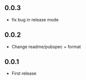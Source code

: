 ## 0.0.3

* fix bug in release mode
## 0.0.2

* Change readme/pubspec + format

## 0.0.1

* First release

